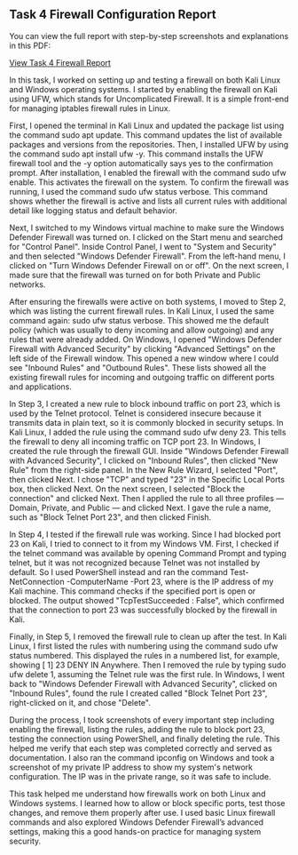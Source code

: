 ##  Task 4 Firewall Configuration Report

You can view the full report with step-by-step screenshots and explanations in this PDF:

[View Task 4 Firewall Report](https://drive.google.com/file/d/1Jtg4F3DWHf8U5wYVe_X25khn4g5c-Ehp/view?usp=sharing)


In this task, I worked on setting up and testing a firewall on both Kali Linux and Windows operating systems. I started by enabling the firewall on Kali using UFW, 
which stands for Uncomplicated Firewall. It is a simple front-end for managing iptables firewall rules in Linux.

First, I opened the terminal in Kali Linux and updated the package list using the command sudo apt update. This command updates the list of available packages and 
versions from the repositories. Then, I installed UFW by using the command sudo apt install ufw -y. This command installs the UFW firewall tool and the -y option 
automatically says yes to the confirmation prompt. After installation, I enabled the firewall with the command sudo ufw enable. This activates the firewall on the 
system. To confirm the firewall was running, I used the command sudo ufw status verbose. This command shows whether the firewall is active and lists all current 
rules with additional detail like logging status and default behavior.

Next, I switched to my Windows virtual machine to make sure the Windows Defender Firewall was turned on. I clicked on the Start menu and searched for "Control Panel". 
Inside Control Panel, I went to "System and Security" and then selected "Windows Defender Firewall". From the left-hand menu, I clicked on "Turn Windows Defender 
Firewall on or off". On the next screen, I made sure that the firewall was turned on for both Private and Public networks.

After ensuring the firewalls were active on both systems, I moved to Step 2, which was listing the current firewall rules. In Kali Linux, I used the same command 
again: sudo ufw status verbose. This showed me the default policy (which was usually to deny incoming and allow outgoing) and any rules that were already added. 
On Windows, I opened "Windows Defender Firewall with Advanced Security" by clicking "Advanced Settings" on the left side of the Firewall window. This opened a new 
window where I could see "Inbound Rules" and "Outbound Rules". These lists showed all the existing firewall rules for incoming and outgoing traffic on different 
ports and applications.

In Step 3, I created a new rule to block inbound traffic on port 23, which is used by the Telnet protocol. Telnet is considered insecure because it transmits data
in plain text, so it is commonly blocked in security setups. In Kali Linux, I added the rule using the command sudo ufw deny 23. This tells the firewall to deny all 
incoming traffic on TCP port 23. In Windows, I created the rule through the firewall GUI. Inside "Windows Defender Firewall with Advanced Security", I clicked on "Inbound
Rules", then clicked "New Rule" from the right-side panel. In the New Rule Wizard, I selected "Port", then clicked Next. I chose "TCP" and typed "23" in the Specific Local Ports box, then clicked Next. On the next screen, I selected "Block the connection" and clicked Next. Then I applied the rule to all three profiles — Domain, Private, and Public — and clicked Next. I gave the rule a name, such as "Block Telnet Port 23", and then clicked Finish.

In Step 4, I tested if the firewall rule was working. Since I had blocked port 23 on Kali, I tried to connect to it from my Windows VM. First, I checked if the telnet 
command was available by opening Command Prompt and typing telnet, but it was not recognized because Telnet was not installed by default. So I used PowerShell instead 
and ran the command Test-NetConnection -ComputerName <Kali-IP> -Port 23, where <Kali-IP> is the IP address of my Kali machine. This command checks if the specified port 
is open or blocked. The output showed "TcpTestSucceeded : False", which confirmed that the connection to port 23 was successfully blocked by the firewall in Kali.

Finally, in Step 5, I removed the firewall rule to clean up after the test. In Kali Linux, I first listed the rules with numbering using the command sudo ufw status 
numbered. This displayed the rules in a numbered list, for example, showing [ 1] 23 DENY IN Anywhere. Then I removed the rule by typing sudo ufw delete 1, assuming 
the Telnet rule was the first rule. In Windows, I went back to "Windows Defender Firewall with Advanced Security", clicked on "Inbound Rules", found the rule I created 
called "Block Telnet Port 23", right-clicked on it, and chose "Delete".

During the process, I took screenshots of every important step including enabling the firewall, listing the rules, adding the rule to block port 23, testing the 
connection using PowerShell, and finally deleting the rule. This helped me verify that each step was completed correctly and served as documentation. I also ran the
command ipconfig on Windows and took a screenshot of my private IP address to show my system's network configuration. The IP was in the private range, so it was safe
to include.

This task helped me understand how firewalls work on both Linux and Windows systems. I learned how to allow or block specific ports, test those changes, and remove 
them properly after use. I used basic Linux firewall commands and also explored Windows Defender Firewall’s advanced settings, making this a good hands-on practice 
for managing system security.


